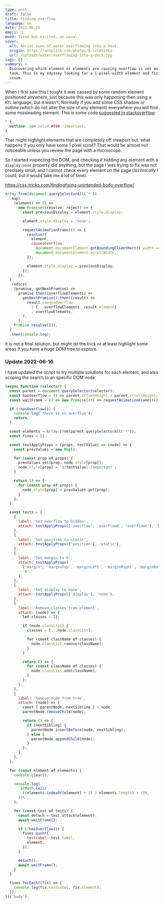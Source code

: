 ```yaml
---
type: post
draft: false
title: Finding overflow
language: en
date: 2022-06-16
emoji: 📏
mood: Tired but excited, as usual.
cover:
  alt: Aerial view of water overflowing into a dock.
  origin: https://unsplash.com/photos/Q-lzt8Uz4Eo
  url: /uploads/water-overflowing-into-a-dock.jpg
tags: []
summary: >
  Discovering which element or elements are causing overflow is not an easy
  task. This is my odyssey looking for a 1-pixel-width element and fixing the
  issue.
---
```


When I first saw this I tought it was caused by some random element positioned
anywhere, just because this was only happening then using a `RTL` language, but
it wasn't. Normally if you add some CSS shadow or outline (which do not alter
the size of any element) everywhere you will find some missleading element. This
is some code
[suggested in stackoverflow](https://stackoverflow.com/questions/31458477/find-element-that-is-causing-the-showing-of-horizontal-scrollbar-in-google-chrom):

```css
* {
  outline: 1px solid #f00 !important;
}
```

That might highlight elements that are completely off viewport but, what happens
if you only have some 1 pixel scroll? That would be almost not noticeable unless
you review the page with a microscope.

So I started inspecting the DOM, and checking if hidding any element with a
`display:none` property did anything, but the page I was trying to fix was not
precisely small, and I cannot check every element on the page (_technically_ I
could, but it would take me a lot of time).

https://css-tricks.com/findingfixing-unintended-body-overflow/

```js
Array.from(document.querySelectorAll('*'))
  .map(
    (element) => () =>
      new Promise((resolve, reject) => {
        const previousDisplay = element.style.display;

        element.style.display = 'none';

        requestAnimationFrame(() => {
          resolve({
            element,
            causesOverflow:
              document.documentElement.getBoundingClientRect().width ===
              document.documentElement.scrollWidth,
          });

          element.style.display = previousDisplay;
        });
      }),
  )
  .reduce(
    (promise, getNextPromise) =>
      promise.then((overflowElements) =>
        getNextPromise().then((result) =>
          result.causesOverflow
            ? [...overflowElements, result.element]
            : overflowElements,
        ),
      ),
    Promise.resolve([]),
  )
  .then(console.log);
```

It is not a final solution, but might do the trick or at least highlight some
areas if you have a huge DOM tree to explore.

### Update 2022-06-16

I have updated the script to try multiple solutions for each element, and also
scoping the search to an specific DOM node:

```js
(async function (selector) {
  const parent = document.querySelector(selector);
  const hasOverflow = () => parent.offsetHeight < parent.scrollHeight;
  const waitFrame = () => new Promise((r) => requestAnimationFrame(r));

  if (!hasOverflow()) {
    console.log('there is no overflow');
    return;
  }

  const elements = Array.from(parent.querySelectorAll('*'));
  const fixes = [];

  const testApplyProps = (props, testValue) => (node) => {
    const prevValues = new Map();

    for (const prop of props) {
      prevValues.set(prop, node.style[prop]);
      node.style[prop] = `${testValue} !important`;
    }

    return () => {
      for (const prop of props) {
        node.style[prop] = prevValues.get(prop);
      }
    };
  };

  const tests = [
    {
      label: 'Set overflow to hidden',
      attach: testApplyProps(['overflow', 'overflowX', 'overflowY'], 'hidden'),
    },
    {
      label: 'Set position to static',
      attach: testApplyProps(['position'], 'static'),
    },
    {
      label: 'Set margin to 0',
      attach: testApplyProps(
        ['margin', 'marginTop', 'marginLeft', 'marginRight', 'marginBottom'],
        '0',
      ),
    },
    {
      label: 'Set display to none',
      attach: testApplyProps(['display'], 'none'),
    },
    {
      label: 'Remove classes from element',
      attach: (node) => {
        let classes = [];

        if (node.classList) {
          classes = [...node.classList];

          for (const className of classes) {
            node.classList.remove(className);
          }
        }

        return () => {
          for (const className of classes) {
            node.classList.add(className);
          }
        };
      },
    },
    {
      label: 'Remove node from tree',
      attach: (node) => {
        const { parentNode, nextSibling } = node;
        parentNode.removeChild(node);

        return () => {
          if (nextSibling) {
            parentNode.insertBefore(node, nextSibling);
          } else {
            parentNode.appendChild(node);
          }
        };
      },
    },
  ];

  for (const element of elements) {
    console.clear();

    console.log(
      `${Math.ceil(
        ((elements.indexOf(element) + 1) / elements.length) * 100,
      )}%`,
    );

    for (const test of tests) {
      const detach = test.attach(element);
      await waitFrame();

      if (!hasOverflow()) {
        fixes.push({
          testLabel: test.label,
          element,
        });
      }

      detach();
      await waitFrame();
    }
  }

  fixes.forEach((fix) => {
    console.log(fix.testLabel, fix.element);
  });
})('body');
```
